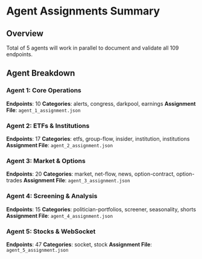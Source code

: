 # Agent Assignments Summary

## Overview

Total of 5 agents will work in parallel to document and validate all 109 endpoints.

## Agent Breakdown


### Agent 1: Core Operations
**Endpoints**: 10
**Categories**: alerts, congress, darkpool, earnings
**Assignment File**: `agent_1_assignment.json`

### Agent 2: ETFs & Institutions
**Endpoints**: 17
**Categories**: etfs, group-flow, insider, institution, institutions
**Assignment File**: `agent_2_assignment.json`

### Agent 3: Market & Options
**Endpoints**: 20
**Categories**: market, net-flow, news, option-contract, option-trades
**Assignment File**: `agent_3_assignment.json`

### Agent 4: Screening & Analysis
**Endpoints**: 15
**Categories**: politician-portfolios, screener, seasonality, shorts
**Assignment File**: `agent_4_assignment.json`

### Agent 5: Stocks & WebSocket
**Endpoints**: 47
**Categories**: socket, stock
**Assignment File**: `agent_5_assignment.json`
